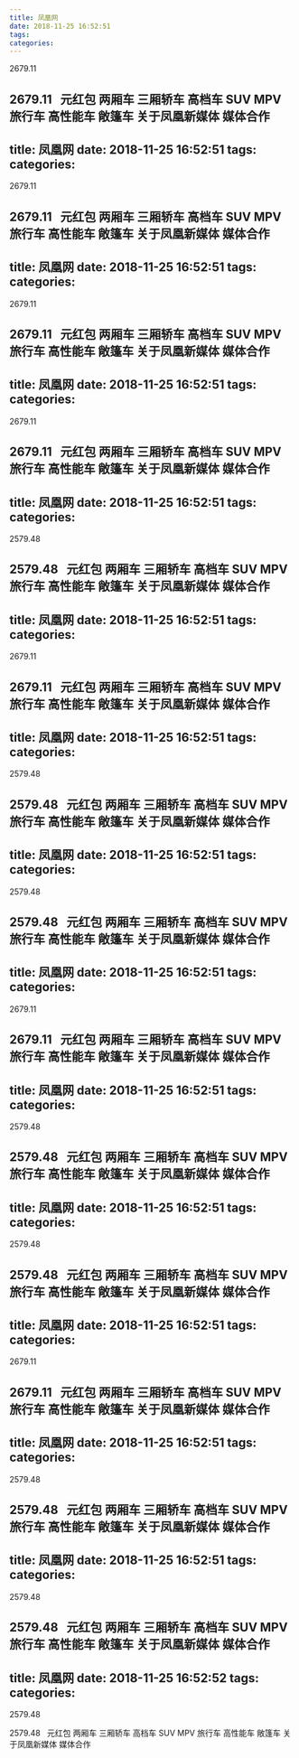```yaml
---
title: 凤凰网
date: 2018-11-25 16:52:51
tags: 
categories: 
---
```

2679.11
<!-- more -->
2679.11
 
元红包
两厢车
三厢轿车
高档车
SUV
MPV
旅行车
高性能车
敞篷车
关于凤凰新媒体
媒体合作
---
title: 凤凰网
date: 2018-11-25 16:52:51
tags: 
categories: 
---
2679.11
<!-- more -->
2679.11
 
元红包
两厢车
三厢轿车
高档车
SUV
MPV
旅行车
高性能车
敞篷车
关于凤凰新媒体
媒体合作
---
title: 凤凰网
date: 2018-11-25 16:52:51
tags: 
categories: 
---
2679.11
<!-- more -->
2679.11
 
元红包
两厢车
三厢轿车
高档车
SUV
MPV
旅行车
高性能车
敞篷车
关于凤凰新媒体
媒体合作
---
title: 凤凰网
date: 2018-11-25 16:52:51
tags: 
categories: 
---
2679.11
<!-- more -->
2679.11
 
元红包
两厢车
三厢轿车
高档车
SUV
MPV
旅行车
高性能车
敞篷车
关于凤凰新媒体
媒体合作
---
title: 凤凰网
date: 2018-11-25 16:52:51
tags: 
categories: 
---
2579.48
<!-- more -->
2579.48
 
元红包
两厢车
三厢轿车
高档车
SUV
MPV
旅行车
高性能车
敞篷车
关于凤凰新媒体
媒体合作
---
title: 凤凰网
date: 2018-11-25 16:52:51
tags: 
categories: 
---
2679.11
<!-- more -->
2679.11
 
元红包
两厢车
三厢轿车
高档车
SUV
MPV
旅行车
高性能车
敞篷车
关于凤凰新媒体
媒体合作
---
title: 凤凰网
date: 2018-11-25 16:52:51
tags: 
categories: 
---
2579.48
<!-- more -->
2579.48
 
元红包
两厢车
三厢轿车
高档车
SUV
MPV
旅行车
高性能车
敞篷车
关于凤凰新媒体
媒体合作
---
title: 凤凰网
date: 2018-11-25 16:52:51
tags: 
categories: 
---
2579.48
<!-- more -->
2579.48
 
元红包
两厢车
三厢轿车
高档车
SUV
MPV
旅行车
高性能车
敞篷车
关于凤凰新媒体
媒体合作
---
title: 凤凰网
date: 2018-11-25 16:52:51
tags: 
categories: 
---
2679.11
<!-- more -->
2679.11
 
元红包
两厢车
三厢轿车
高档车
SUV
MPV
旅行车
高性能车
敞篷车
关于凤凰新媒体
媒体合作
---
title: 凤凰网
date: 2018-11-25 16:52:51
tags: 
categories: 
---
2579.48
<!-- more -->
2579.48
 
元红包
两厢车
三厢轿车
高档车
SUV
MPV
旅行车
高性能车
敞篷车
关于凤凰新媒体
媒体合作
---
title: 凤凰网
date: 2018-11-25 16:52:51
tags: 
categories: 
---
2579.48
<!-- more -->
2579.48
 
元红包
两厢车
三厢轿车
高档车
SUV
MPV
旅行车
高性能车
敞篷车
关于凤凰新媒体
媒体合作
---
title: 凤凰网
date: 2018-11-25 16:52:51
tags: 
categories: 
---
2679.11
<!-- more -->
2679.11
 
元红包
两厢车
三厢轿车
高档车
SUV
MPV
旅行车
高性能车
敞篷车
关于凤凰新媒体
媒体合作
---
title: 凤凰网
date: 2018-11-25 16:52:51
tags: 
categories: 
---
2579.48
<!-- more -->
2579.48
 
元红包
两厢车
三厢轿车
高档车
SUV
MPV
旅行车
高性能车
敞篷车
关于凤凰新媒体
媒体合作
---
title: 凤凰网
date: 2018-11-25 16:52:51
tags: 
categories: 
---
2579.48
<!-- more -->
2579.48
 
元红包
两厢车
三厢轿车
高档车
SUV
MPV
旅行车
高性能车
敞篷车
关于凤凰新媒体
媒体合作
---
title: 凤凰网
date: 2018-11-25 16:52:52
tags: 
categories: 
---
2579.48
<!-- more -->
2579.48
 
元红包
两厢车
三厢轿车
高档车
SUV
MPV
旅行车
高性能车
敞篷车
关于凤凰新媒体
媒体合作
